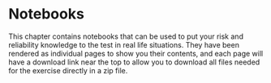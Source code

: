 # Notebooks

This chapter contains notebooks that can be used to put your risk and reliability knowledge to the test in real life situations. They have been rendered as individual pages to show you their contents, and each page will have a download link near the top to allow you to download all files needed for the exercise directly in a zip file.
